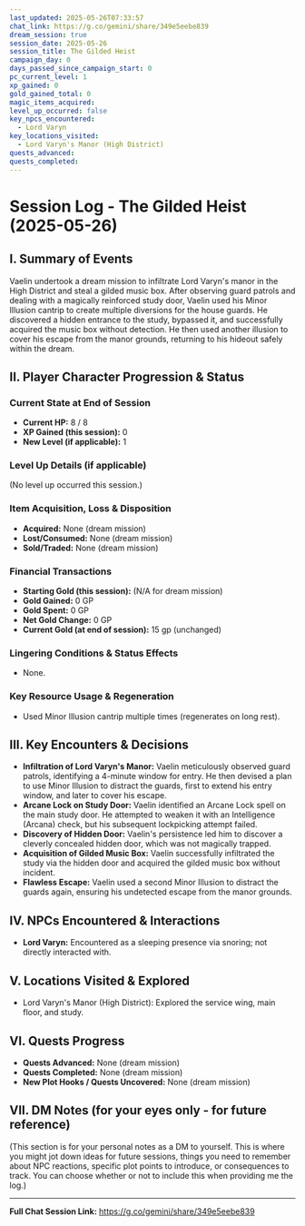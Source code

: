 ```yaml
---
last_updated: 2025-05-26T07:33:57
chat_link: https://g.co/gemini/share/349e5eebe839
dream_session: true
session_date: 2025-05-26
session_title: The Gilded Heist
campaign_day: 0
days_passed_since_campaign_start: 0
pc_current_level: 1
xp_gained: 0
gold_gained_total: 0
magic_items_acquired: 
level_up_occurred: false
key_npcs_encountered:
  - Lord Varyn
key_locations_visited:
  - Lord Varyn's Manor (High District)
quests_advanced: 
quests_completed:
---
```


# Session Log - The Gilded Heist (2025-05-26)

## I. Summary of Events

Vaelin undertook a dream mission to infiltrate Lord Varyn's manor in the High District and steal a gilded music box. After observing guard patrols and dealing with a magically reinforced study door, Vaelin used his Minor Illusion cantrip to create multiple diversions for the house guards. He discovered a hidden entrance to the study, bypassed it, and successfully acquired the music box without detection. He then used another illusion to cover his escape from the manor grounds, returning to his hideout safely within the dream.

## II. Player Character Progression & Status

### Current State at End of Session
* **Current HP:** 8 / 8
* **XP Gained (this session):** 0
* **New Level (if applicable):** 1

### Level Up Details (if applicable)
(No level up occurred this session.)

### Item Acquisition, Loss & Disposition
* **Acquired:** None (dream mission)
* **Lost/Consumed:** None (dream mission)
* **Sold/Traded:** None (dream mission)

### Financial Transactions
* **Starting Gold (this session):** (N/A for dream mission)
* **Gold Gained:** 0 GP
* **Gold Spent:** 0 GP
* **Net Gold Change:** 0 GP
* **Current Gold (at end of session):** 15 gp (unchanged)

### Lingering Conditions & Status Effects
* None.

### Key Resource Usage & Regeneration
* Used Minor Illusion cantrip multiple times (regenerates on long rest).


## III. Key Encounters & Decisions

* **Infiltration of Lord Varyn's Manor:** Vaelin meticulously observed guard patrols, identifying a 4-minute window for entry. He then devised a plan to use Minor Illusion to distract the guards, first to extend his entry window, and later to cover his escape.
* **Arcane Lock on Study Door:** Vaelin identified an Arcane Lock spell on the main study door. He attempted to weaken it with an Intelligence (Arcana) check, but his subsequent lockpicking attempt failed.
* **Discovery of Hidden Door:** Vaelin's persistence led him to discover a cleverly concealed hidden door, which was not magically trapped.
* **Acquisition of Gilded Music Box:** Vaelin successfully infiltrated the study via the hidden door and acquired the gilded music box without incident.
* **Flawless Escape:** Vaelin used a second Minor Illusion to distract the guards again, ensuring his undetected escape from the manor grounds.

## IV. NPCs Encountered & Interactions

* **Lord Varyn:** Encountered as a sleeping presence via snoring; not directly interacted with.

## V. Locations Visited & Explored

* Lord Varyn's Manor (High District): Explored the service wing, main floor, and study.

## VI. Quests Progress

* **Quests Advanced:** None (dream mission)
* **Quests Completed:** None (dream mission)
* **New Plot Hooks / Quests Uncovered:** None (dream mission)

## VII. DM Notes (for your eyes only - for future reference)

(This section is for your personal notes as a DM to yourself. This is where you might jot down ideas for future sessions, things you need to remember about NPC reactions, specific plot points to introduce, or consequences to track. You can choose whether or not to include this when providing me the log.)

---
**Full Chat Session Link:** https://g.co/gemini/share/349e5eebe839